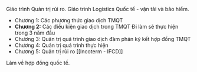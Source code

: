 Giáo trình Quản trị rủi ro.
Giáo trình Logistics Quốc tế - vận tải và bảo hiểm.
- Chương 1: Các phương thức giao dịch TMQT
- **Chương 2:** Các điều kiện giao dịch trong TMQT
	Đi làm sẽ thực hiện trong 3 năm đầu
- Chương 3: Quản trị quá trình giao dịch đàm phán ký kết hợp đồng TMQT
- Chương 4: Quản trị quá trình thực hiện
- Chương 5: Quản trị rủi ro
[[Incoterm - IFCD]] 

Làm về hợp đồng quốc tế.